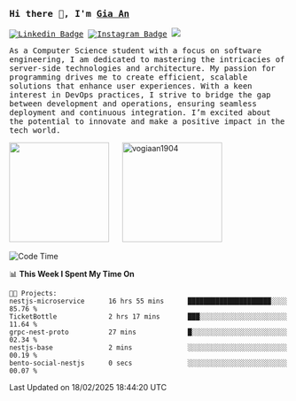 ### <samp>Hi there 👋, I'm <a href="https://www.linkedin.com/in/vogiaan1904/" target="_blank">Gia An</a></samp>

<samp> [![Linkedin Badge](https://img.shields.io/badge/-LinkedIn-0e76a8?style=flat-square&logo=Linkedin&logoColor=white)](https://linkedin.com/in/vogiaan1904)
[![Instagram Badge](https://img.shields.io/badge/-Instagram-e4405f?style=flat-square&logo=Instagram&logoColor=white)](https://instagram.com/_.ja.ann_/) ![](https://komarev.com/ghpvc/?username=vogiaan1904&style=flat-square&base=100)</samp> 

<samp>As a Computer Science student with a focus on software engineering, I am dedicated to mastering the intricacies of server-side technologies and architecture. My passion for programming drives me to create efficient, scalable solutions that enhance user experiences. With a keen interest in DevOps practices, I strive to bridge the gap between development and operations, ensuring seamless deployment and continuous integration. I’m excited about the potential to innovate and make a positive impact in the tech world.</samp>



<div>
  <img height="180em" src="https://github-readme-stats.vercel.app/api/top-langs/?username=vogiaan1904&show_icons=true&hide_border=true&layout=compact&langs_count=10&theme=transparent&include_orgs=true"/>
  &nbsp;&nbsp;&nbsp;&nbsp;
  <img height="180em" src="https://github-readme-stats.vercel.app/api?username=vogiaan1904&show_icons=true&hide_border=true&&count_private=true&include_all_commits=true&theme=transparent&locale=en" alt="vogiaan1904" />
</div>






<!--START_SECTION:waka-->
![Code Time](http://img.shields.io/badge/Code%20Time-404%20hrs%206%20mins-blue)

📊 **This Week I Spent My Time On** 

```text
🐱‍💻 Projects: 
nestjs-microservice      16 hrs 55 mins      █████████████████████░░░░   85.76 % 
TicketBottle             2 hrs 17 mins       ███░░░░░░░░░░░░░░░░░░░░░░   11.64 % 
grpc-nest-proto          27 mins             █░░░░░░░░░░░░░░░░░░░░░░░░   02.34 % 
nestjs-base              2 mins              ░░░░░░░░░░░░░░░░░░░░░░░░░   00.19 % 
bento-social-nestjs      0 secs              ░░░░░░░░░░░░░░░░░░░░░░░░░   00.07 % 
```


 Last Updated on 18/02/2025 18:44:20 UTC
<!--END_SECTION:waka-->
